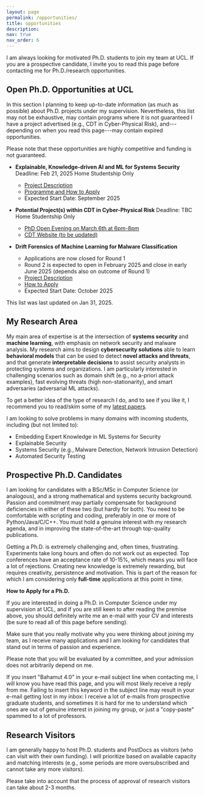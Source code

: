 ```yaml
---
layout: page
permalink: /opportunities/
title: opportunities
description: 
nav: true
nav_order: 6
---
```


I am always looking for motivated  Ph.D. students to join my team at UCL. If you are a prospective candidate, I invite you to read this page before contacting me for Ph.D./research opportunities.

## Open Ph.D. Opportunities at UCL

In this section I planning to keep up-to-date information (as much as possible) about Ph.D. projects under my supervision. Nevertheless, this list may not be exhaustive, may contain programs where it is not guaranteed I have a project advertised (e.g., CDT in Cyber-Physical Risk), and---depending on when you read this page---may contain expired opportunities. 

Please note that these opportunities are highly competitive and funding is not guaranteed. 

* **Explainable, Knowledge-driven AI and ML for Systems Security** <span class="badge badge-info">Deadline: Feb 21, 2025</span> <span class="badge badge-warning">Home Studentship Only</span>
    * [Project Description](https://www.findaphd.com/phds/programme/ucl-s-department-of-computer-science-offers-fully-funded-home-studentships-starting-september-2025/?p6777)
    * [Programme and How to Apply](https://www.ucl.ac.uk/prospective-students/graduate/research-degrees/computer-science-4-year-programme-mphil-phd)
    * Expected Start Date: September 2025

* **Potential Project(s) within CDT in Cyber-Physical Risk** <span class="badge badge-info">Deadline: TBC</span> <span class="badge badge-warning">Home Studentship Only</span>
    * [PhD Open Evening on March 6th at 6pm-8pm](https://www.findaphd.com/phds/program/epsrc-centre-for-doctoral-training-cdt-in-cyber-physical-risk/?i274p6758)
    * [CDT Website (to be updated)](https://www.ucl.ac.uk/security-crime-science/study/postgraduate-research/epsrc-centre-doctoral-training-cyber-physical-risk)

* **Drift Forensics of Machine Learning for Malware Classification** 
    * Applications are now closed for Round 1 
    * Round 2 is expected to open in February 2025 and close in early June 2025 (depends also on outcome of Round 1)
    * [Project Description](https://ucl-epsrc-dtp.github.io/2025-26-project-catalogue/projects/2531ad1513.html)
    * [How to Apply](https://www.ucl.ac.uk/epsrc-doctoral-training/prospective-students/apply-ucl-epsrc-landscape-award-uela-studentship)
    * Expected Start Date: October 2025


This list was last updated on Jan 31, 2025.

## My Research Area

My main area of expertise is at the intersection of **systems security** and **machine learning**, with emphasis on network security and malware analysis.
My research aims to design **cybersecurity solutions** able to learn **behavioral models** that can be used to detect **novel attacks and threats**, and that generate **interpretable decisions** to assist security analysts in protecting systems and organizations.
I am particularly interested in challenging scenarios such as domain shift (e.g., no a-priori attack examples), fast evolving threats (high non-stationarity), and smart adversaries (adversarial ML attacks).

To get a better idea of the type of research I do, and to see if you like it, I recommend you to read/skim some of my [latest papers](/publications/).

I am looking to solve problems in many domains with incoming students, including (but not limited to):

- Embedding Expert Knowledge in ML Systems for Security 
- Explainable Security
- Systems Security (e.g., Malware Detection, Network Intrusion Detection)
- Automated Security Testing

## Prospective Ph.D. Candidates

I am looking for candidates with a BSc/MSc in Computer Science (or analogous), and a strong mathematical and systems security background. Passion and commitment may partially compensate for background deficiencies in either of these two (but hardly for both). You need to be comfortable with scripting and coding, preferably in one or more of Python/Java/C/C++. You must hold a genuine interest with my research agenda, and in improving the state-of-the-art through top-quality publications.

Getting a Ph.D. is extremely challenging and, often times, frustrating. Experiments take long hours and often do not work out as expected. Top conferences have an acceptance rate of 10-15%, which means you will face a lot of rejections. Creating new knowledge is extremely rewarding, but requires creativity, persistence and motivation. This is part of the reason for which I am considering only **full-time** applications at this point in time.

**How to Apply for a Ph.D.**

If you are interested in doing a Ph.D. in Computer Science under my supervision at UCL, and if you are still keen to after reading the premise above, you should definitely write me an e-mail with your CV and interests (be sure to read all of this page before sending). 

Make sure that you really motivate why you were thinking about joining my team, as I receive many applications and I am looking for candidates that stand out in terms of passion and experience. 

Please note that you will be evaluated by a committee, and your admission does not arbitrarily depend on me.

If you insert "Bahamut 4.0" in your e-mail subject line when contacting me, I will know you have read this page, and you will most likely receive a reply from me. Failing to insert this keyword in the subject line may result in your e-mail getting lost in my inbox: I receive a lot of e-mails from prospective graduate students, and sometimes it is hard for me to understand which ones are out of genuine interest in joining my group, or just a "copy-paste" spammed to a lot of professors.

## Research Visitors

I am generally happy to host Ph.D. students and PostDocs as visitors (who can visit with their own funding). I will prioritize based on available capacity and matching interests (e.g., some periods are more oversubscribed and cannot take any more visitors). 

Please take into account that the process of approval of research visitors can take about 2-3 months. 